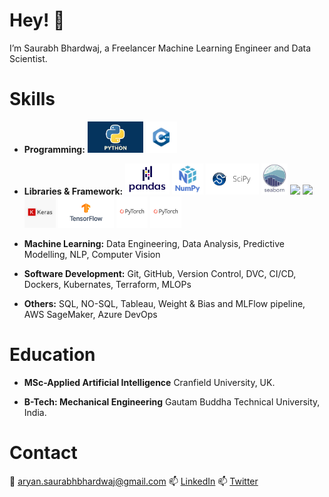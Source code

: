 # Hey! 👋
I’m Saurabh Bhardwaj, a Freelancer Machine Learning Engineer and Data Scientist. 

# Skills
- **Programming:**
<img src="images/python.jpeg" height="50"> <img src="images/c.png" height="50">

- **Libraries & Framework:**
<img src="images/pandas.png" height="50"> <img src="images/numpy.png" height="50"> <img src="images/scipy.png" height="50"> <img src="images/seaborn.jpeg" height="50"> <img src="images/Matplotlib.jpeg" height="50"> <img src="images/Scikit_learn.jpeg" height="50"> <img src="images/Keras.png" height="50">  <img src="images/Tensorflow.png" height="50">  <img src="images/Pytorch.png" height="50"> <img src="images/Pytorch.png" height="50"> 


- **Machine Learning:** Data Engineering, Data Analysis, Predictive Modelling, NLP, Computer Vision
- **Software Development:** Git, GitHub, Version Control, DVC, CI/CD, Dockers, Kubernates, Terraform, MLOPs
- **Others:** SQL, NO-SQL, Tableau, Weight & Bias and MLFlow pipeline, AWS SageMaker, Azure DevOps
      
# Education 
- **MSc-Applied Artificial Intelligence** Cranfield University, UK.

- **B-Tech: Mechanical Engineering** Gautam Buddha Technical University, India.

# Contact
:e-mail: aryan.saurabhbhardwaj@gmail.com
📫 [LinkedIn](https://www.linkedin.com/in/saurabhbhardwajofficial/)
📫 [Twitter](https://twitter.com/saurabh_bhar)



<!---
Bhardwaj-Saurabh/Bhardwaj-Saurabh is a ✨ special ✨ repository because its `README.md` (this file) appears on your GitHub profile.
You can click the Preview link to take a look at your changes.
--->
